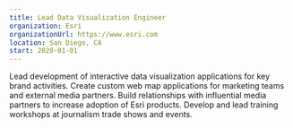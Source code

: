 ```yaml
---
title: Lead Data Visualization Engineer
organization: Esri
organizationUrl: https://www.esri.com
location: San Diego, CA
start: 2020-01-01
---
```


Lead development of interactive data visualization applications for key brand activities. Create custom web map applications for marketing teams and external media partners. Build relationships with influential media partners to increase adoption of Esri products. Develop and lead training workshops at journalism trade shows and events.
